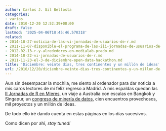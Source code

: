 ```yaml
---
author: Carlos J. Gil Bellosta
categories:
- varios
date: 2010-12-20 12:52:39+00:00
draft: false
lastmod: '2025-04-06T18:45:46.570318'
related:
- 2014-10-27-noticia-de-las-vi-jornadas-de-usuarios-de-r.md
- 2011-11-07-disponible-el-programa-de-las-iii-jornadas-de-usuarios-de-r.md
- 2012-02-13-r-y-alrededores-en-medialab-prado.md
- 2014-10-22-vi-jornadas-de-usuarios-de-r.md
- 2011-11-23-el-3-de-diciembre-open-data-hackathon.md
title: 'Diciembre: veinte días, tres continentes y un millón de ideas'
url: /2010/12/20/diciembre-veinte-dias-tres-continentes-y-un-millon-de-ideas/
---
```


Aun sin desempacar la mochila, me siento al ordenador para dar noticia a mis caros lectores de mi feliz regreso a Madrid. A mis espaldas quedan las [II Jornadas de R en Mieres](https://datanalytics.com/2010/10/29/ii-jornadas-de-usuarios-de-r/), un viaje a Australia con escalas en Bangkok y Singapur, un [congreso de minería de datos](http://datamining.it.uts.edu.au/icdm10/), cien encuentros provechosos, mil proyectos y un millón de ideas.

De todo ello iré dando cuenta en estas páginas en los días sucesivos.

Como dicen por ahí, _stay tuned!_